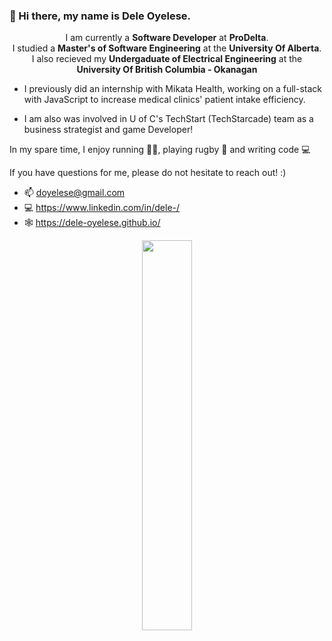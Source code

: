 ### 👋 Hi there, my name is Dele Oyelese.


<p align="center" width="150px">
  I am currently a <b>Software Developer</b> at
  <a herf="https://www.linkedin.com/company/prodelta-projects/posts/?feedView=all"><b>ProDelta</b></a>. <br />
  I studied a <b>Master's of Software Engineering</b> at the <b>University Of Alberta</b>. <br />
  I also recieved my <b>Undergaduate of Electrical Engineering</b> at the  <b>University Of British Columbia - Okanagan</b> 
</p>

* I previously did an internship with Mikata Health, working on a full-stack with JavaScript to increase medical clinics' patient intake efficiency.

* I am also was involved in U of C's TechStart (TechStarcade) team as a business strategist and game Developer!

In my spare time, I enjoy running 🏃‍♂️, playing rugby 🏉 and writing code 💻

If you have questions for me, please do not hesitate to reach out! :)
* 📫 doyelese@gmail.com
* 💻 https://www.linkedin.com/in/dele-/
* 🕸️ https://dele-oyelese.github.io/

<p align="center">
<img width="40%" src="http://github-profile-summary-cards.vercel.app/api/cards/profile-details?username=Dele-Oyelese&theme=nord_dark"  />
</p>

<!--
**Dele-Oyelese/Dele-Oyelese** is a ✨ _special_ ✨ repository because its `README.md` (this file) appears on your GitHub profile.

Here are some ideas to get you started:

- 🔭 I’m currently working on ...
- 🌱 I’m currently learning ...
- 👯 I’m looking to collaborate on ...
- 🤔 I’m looking for help with ...
- 💬 Ask me about ...
- 📫 How to reach me: ...
- 😄 Pronouns: ...
- ⚡ Fun fact: ...
-->
